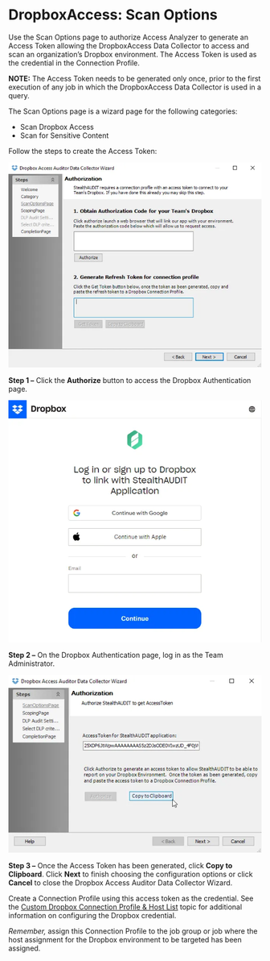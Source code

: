 # DropboxAccess: Scan Options

Use the Scan Options page to authorize Access Analyzer to generate an Access Token allowing the
DropboxAccess Data Collector to access and scan an organization’s Dropbox environment. The Access
Token is used as the credential in the Connection Profile.

**NOTE:** The Access Token needs to be generated only once, prior to the first execution of any job
in which the DropboxAccess Data Collector is used in a query.

The Scan Options page is a wizard page for the following categories:

- Scan Dropbox Access
- Scan for Sensitive Content

Follow the steps to create the Access Token:

![Dropbox Access Auditor Data Collector Wizard Scan Options page](../../../../../../static/img/product_docs/accessanalyzer/admin/datacollector/dropboxaccess/scanoptions.webp)

**Step 1 –** Click the **Authorize** button to access the Dropbox Authentication page.

![Dropbox Log in page](../../../../../../static/img/product_docs/accessanalyzer/admin/datacollector/dropboxaccess/scanoptionsdropboxlogin.webp)

**Step 2 –** On the Dropbox Authentication page, log in as the Team Administrator.

![Copy Access Token](../../../../../../static/img/product_docs/accessanalyzer/admin/datacollector/dropboxaccess/scanoptionsaccesstoken.webp)

**Step 3 –** Once the Access Token has been generated, click **Copy to Clipboard**. Click **Next**
to finish choosing the configuration options or click **Cancel** to close the Dropbox Access Auditor
Data Collector Wizard.

Create a Connection Profile using this access token as the credential. See the
[Custom Dropbox Connection Profile & Host List](configurejob.md) topic for additional information on
configuring the Dropbox credential.

_Remember,_ assign this Connection Profile to the job group or job where the host assignment for the
Dropbox environment to be targeted has been assigned.
